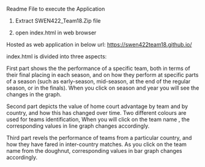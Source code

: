 Readme File to execute the Application

1. Extract SWEN422_Team18.Zip file 

2. open index.html in web browser



Hosted as web application in below url:
https://swen422team18.github.io/



index.html is divided into three aspects:

First part shows the the performance of a specific team, both in terms of their final placing in each season, and on how they perform at specific parts of a season (such as early-season, mid-season, at the end of the regular season, or in the finals). When you click on season and year you will see the changes in the graph.

Second part depicts the value of home court advantage by team and by country, and how this has changed over time. Two different colours are used for teams identification, When you will click on the team name , the corresponding values in line graph changes accordingly.

Third part revels the performance of teams from a particular country, and how they have fared in inter-country matches. As you click on the team name from the doughnut, corresponding values in bar graph changes accordingly.